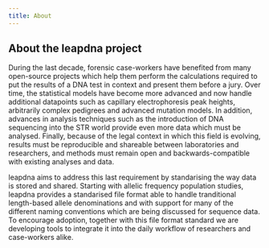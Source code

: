 ```yaml
---
title: About
---
```


## About the leapdna project

During the last decade, forensic case-workers have benefited from many open-source projects which help them perform the calculations required to put the results of a DNA test in context and present them before a jury. Over time, the statistical models have become more advanced and now handle additional datapoints such as capillary electrophoresis peak heights, arbitrarily complex pedigrees and advanced mutation models. In addition, advances in analysis techniques such as the introduction of DNA sequencing into the STR world provide even more data which must be analysed. Finally, because of the legal context in which this field is evolving, results must be reproducible and shareable between laboratories and researchers, and methods must remain open and backwards-compatible with existing analyses and data.

leapdna aims to address this last requirement by standarising the way data is stored and shared. Starting with allelic frequency population studies, leapdna provides a standarised file format able to handle tranditional length-based allele denominations and with support for many of the different naming conventions which are being discussed for sequence data. To encourage adoption, together with this file format standard we are developing tools to integrate it into the daily workflow of researchers and case-workers alike.
